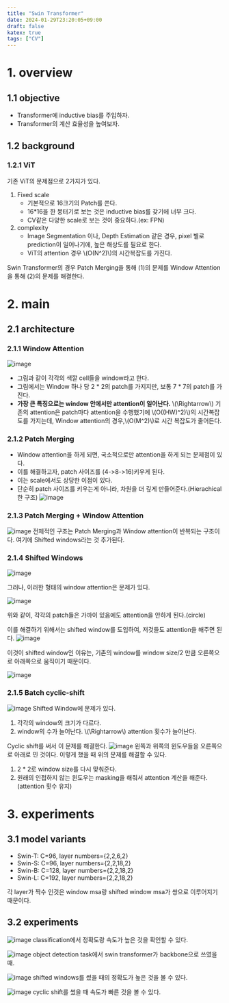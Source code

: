 ```yaml
---
title: "Swin Transformer"
date: 2024-01-29T23:20:05+09:00
draft: false
katex: true
tags: ["CV"]
---
```

 
# 1. overview

## 1.1 objective

- Transformer에 inductive bias를 주입하자.
- Transformer의 계산 효율성을 높여보자.

## 1.2 background

### 1.2.1 ViT
기존 ViT의 문제점으로 2가지가 있다.
1. Fixed scale
	- 기본적으로 16크기의 Patch를 쓴다.
	- 16*16을 한 뭉터기로 보는 것은 inductive bias를 갖기에 너무 크다.
	- CV같은 다양한 scale로 보는 것이 중요하다.(ex: FPN)
2. complexity
	- Image Segmentation 이나, Depth Estimation 같은 경우, pixel 별로 prediction이 일어나기에, 높은 해상도를 필요로 한다.
	- ViT의 attention 경우 \\(O(N^2)\\)의 시간복잡도를 가진다.

Swin Transformer의 경우 Patch Merging을 통해 (1)의 문제를 Window Attention을 통해 (2)의 문제를 해결한다.

# 2. main

## 2.1 architecture
### 2.1.1 Window Attention
![image](https://github.com/ownvoy/ownogatari/assets/96481582/4c744e0b-1cec-4736-9527-6a9ec644f8a4)
- 그림과 같이 각각의 색깔 cell들을 window라고 한다.
- 그림에서는 Window 하나 당 2 * 2의 patch를 가지지만, 보통 7 * 7의 patch를 가진다.
- __가장 큰 특징으로는 window 안에서만 attention이 일어난다.__ \\(\Rightarrow\\) 기존의 attention은 patch마다 attention을 수행했기에 \\(O((HW)^2)\\)의 시간복잡도를 가지는데, Window attention의 경우,\\(O(M^2)\\)로 시간 복잡도가 줄어든다.

### 2.1.2 Patch Merging
- Window attention을 하게 되면, 국소적으로만 attention을 하게 되는 문제점이 있다.
- 이를 해결하고자, patch 사이즈를 (4->8->16)키우게 된다.
- 이는 scale에서도 상당한 이점이 있다.
- 단순히 patch 사이즈를 키우는게 아니라, 차원을 더 깊게 만들어준다.(Hierachical한 구조)
![image](https://github.com/ownvoy/ownogatari/assets/96481582/f8e801c6-f55a-47c1-9465-5221af0a0f67)

### 2.1.3 Patch Merging + Window Attention

![image](https://github.com/ownvoy/ownogatari/assets/96481582/7d9bb5a6-25b0-4ac4-bfbd-9c3ef7f662de)
전체적인 구조는 Patch Merging과 Window attention이 반복되는 구조이다. 여기에 Shifted windows라는 것 추가된다.

### 2.1.4 Shifted Windows
![image](https://github.com/ownvoy/ownogatari/assets/96481582/f0835c9e-2331-436f-a6dd-ea785fe169e2)

그러나, 이러한 형태의 window attention은 문제가 있다. 

![image](https://github.com/ownvoy/ownogatari/assets/96481582/36042a13-29f9-455b-b042-4b3216d83980)

위와 같이, 각각의 patch들은 가까이 있음에도 attention을 안하게 된다.(circle)

이를 해결하기 위해서는 shifted window를 도입하여, 저것들도 attention을 해주면 된다.
![image](https://github.com/ownvoy/ownogatari/assets/96481582/dc2c4a2a-97f7-4d86-98b0-dc18dc2f44b8)

이것이 shifted window인 이유는, 기존의 window를 window size/2 만큼 오른쪽으로 아래쪽으로 움직이기 때문이다.

![image](https://github.com/ownvoy/ownogatari/assets/96481582/1f4829ed-7791-454e-aab2-6285add8162c)

### 2.1.5 Batch cyclic-shift

![image](https://github.com/ownvoy/ownogatari/assets/96481582/dc2c4a2a-97f7-4d86-98b0-dc18dc2f44b8)
Shifted Window에 문제가 있다.
1. 각각의 window의 크기가 다르다.
2. window의 수가 늘어난다. \\(\Rightarrow\\) attention 횟수가 늘어난다.

Cyclic shift를 써서 이 문제를 해결한다.
![image](https://github.com/ownvoy/ownogatari/assets/96481582/cd4dda32-77f1-484d-aaee-3740711bc5e8)
왼쪽과 위쪽의 윈도우들을 오른쪽으로 아래로 민 것이다.
이렇게 했을 때 위의 문제를 해결할 수 있다.
1. 2 * 2로 window size를 다시 맞춰준다.
2. 원래의 인접하지 않는 윈도우는 masking을 해줘서 attention 계산을 해준다. (attention 횟수 유지)
# 3. experiments

## 3.1 model variants

- Swin-T: C=96, layer numbers={2,2,6,2}  
- Swin-S: C=96, layer numbers={2,2,18,2}  
- Swin-B: C=128, layer numbers={2,2,18,2}  
- Swin-L: C=192, layer numbers={2,2,18,2}

각 layer가 짝수 인것은 window msa랑 shifted window msa가 쌍으로 이루어지기 때문이다.

## 3.2 experiments

![image](https://github.com/ownvoy/ownogatari/assets/96481582/3ce56043-c9ab-48de-8d46-dc8dc11224f7)
classification에서 정확도랑 속도가 높은 것을 확인할 수 있다.


![image](https://github.com/ownvoy/ownogatari/assets/96481582/2f4857d6-62ce-4cae-8fee-6a59795088c9)
object detection task에서 swin transformer가 backbone으로 쓰였을 때.

![image](https://github.com/ownvoy/ownogatari/assets/96481582/37533dab-7a67-4039-a4de-f1854521a9fc)
shifted windows를 썼을 때의 정확도가 높은 것을 볼 수 있다.

![image](https://github.com/ownvoy/ownogatari/assets/96481582/7f00a676-32f1-4edb-909a-3e0066fb1136)
cyclic shift를 썼을 때 속도가 빠른 것을 볼 수 있다.


